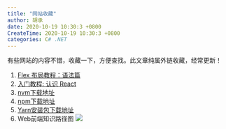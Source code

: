 ```yaml
---
title: "网站收藏"
author: 胡承
date: 2020-10-19 10:30:3 +0800
CreateTime: 2020-10-19 10:30:3 +0800
categories: C# .NET
---
```


有些网站的内容不错，收藏一下，方便查找。此文章纯属外链收藏，经常更新！

<!-- more -->
1. [Flex 布局教程：语法篇](http://www.ruanyifeng.com/blog/2015/07/flex-grammar.html)
1. [入门教程: 认识 React](https://react.docschina.org/tutorial/tutorial.html)
1. [nvm下载地址](https://github.com/coreybutler/nvm-windows/releases)
1. [npm下载地址](https://github.com/npm/npm/releases/tag/v6.1.0)
1. [Yarn安装包下载地址](https://github.com/yarnpkg/yarn/blob/master/CHANGELOG.md)
1. Web前端知识路径图  ![](https://i.loli.net/2020/11/19/Zsh62dgCvrquARj.jpg)